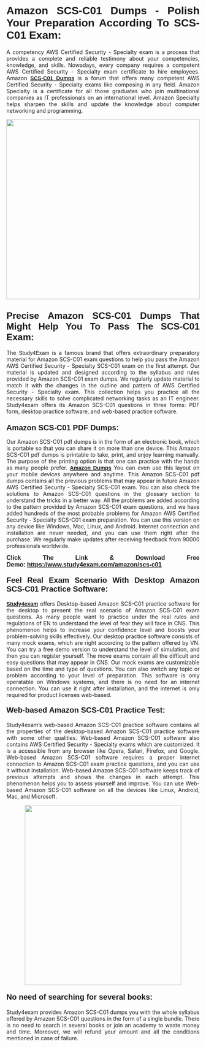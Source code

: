 <h1 style="text-align: justify;"><strong><span style="font-family:Lucida Sans Unicode,Lucida Grande,sans-serif;">Amazon SCS-C01 Dumps - Polish Your Preparation According To SCS-C01 Exam:</span></strong></h1>

<p style="text-align: justify;">A competency AWS Certified Security - Specialty exam is a process that provides a complete and reliable testimony about your competencies, knowledge, and skills. Nowadays, every company requires a competent AWS Certified Security - Specialty exam certificate to hire employees. Amazon <a href="https://www.study4exam.com/amazon/scs-c01-valid-dumps"><span style="font-family:Verdana,Geneva,sans-serif;"><strong>SCS-C01 Dumps</strong></span></a> is a forum that offers many competent AWS Certified Security - Specialty exams like composing in any field. Amazon Specialty is a certificate for all those graduates who join multinational companies as IT professionals on an international level. Amazon Specialty helps sharpen the skills and update the knowledge about computer networking and programming.</p>

<p style="text-align: justify;"><a href="https://www.study4exam.com/amazon/scs-c01"><img alt="" src="https://www.thequestionanswers.com/wp-content/uploads/2022/06/S4E-Cert-Exams-Questions-Banner.webp" style="width: 100%; height: 470px;" /></a></p>

<h2 style="text-align: justify;"><span style="font-family:Lucida Sans Unicode,Lucida Grande,sans-serif;"><strong><span style="font-size:24px;">Precise Amazon SCS-C01 Dumps That Might Help You To Pass The SCS-C01 Exam:</span></strong></span></h2>

<p style="text-align: justify;">The <span style="font-family:Lucida Sans Unicode,Lucida Grande,sans-serif;">Study4Exam</span> is a famous brand that offers extraordinary preparatory material for Amazon SCS-C01 exam questions to help you pass the Amazon AWS Certified Security - Specialty SCS-C01 exam on the first attempt. Our material is updated and designed according to the syllabus and rules provided by Amazon SCS-C01 exam dumps. We regularly update material to match it with the changes in the outline and pattern of AWS Certified Security - Specialty exam. This collection helps you practice all the necessary skills to solve complicated networking tasks as an IT engineer. Study4exam offers its Amazon SCS-C01 questions in three forms: PDF form, desktop practice software, and web-based practice software. </p>

<h3 style="text-align: justify;"><strong><span style="font-size:20px;"><span style="font-family:Lucida Sans Unicode,Lucida Grande,sans-serif;">Amazon SCS-C01 PDF Dumps:</span></span></strong></h3>

<p style="text-align: justify;">Our Amazon SCS-C01 pdf dumps is in the form of an electronic book, which is portable so that you can share it on more than one device. This Amazon SCS-C01 pdf dumps is printable to take, print, and enjoy learning manually. The purpose of the printing option is that one can practice with the hands as many people prefer. <a href="https://www.study4exam.com/amazon-exams"><span style="font-family:Lucida Sans Unicode,Lucida Grande,sans-serif;"><strong>Amazon Dumps</strong></span></a> You can even use this layout on your mobile devices anywhere and anytime. This Amazon SCS-C01 pdf dumps contains all the previous problems that may appear in future Amazon AWS Certified Security - Specialty SCS-C01 exam. You can also check the solutions to Amazon SCS-C01 questions in the glossary section to understand the tricks in a better way. All the problems are added according to the pattern provided by Amazon SCS-C01 exam questions, and we have added hundreds of the most probable problems for Amazon AWS Certified Security - Specialty SCS-C01 exam preparation. You can use this version on any device like Windows, Mac, Linux, and Android. Internet connection and installation are never needed, and you can use them right after the purchase. We regularly make updates after receiving feedback from 90000 professionals worldwide.</p>

<p style="text-align: justify;"><span style="font-family:Lucida Sans Unicode,Lucida Grande,sans-serif;"><strong><span style="font-size:16px;">Click The Link & Download Free Demo:</span></strong></span> <strong><span style="font-family:Lucida Sans Unicode,Lucida Grande,sans-serif;"><span style="font-size:16px;"><a href="https://www.study4exam.com/amazon/scs-c01">https://www.study4exam.com/amazon/scs-c01</a></span></span></strong></p>

<h4 style="text-align: justify;"><strong><span style="font-family:Lucida Sans Unicode,Lucida Grande,sans-serif;"><span style="font-size:20px;">Feel Real Exam Scenario With Desktop Amazon SCS-C01 Practice Software:</span></span></strong></h4>

<p style="text-align: justify;"><a href="https://www.study4exam.com/"><span style="font-family:Verdana,Geneva,sans-serif;"><strong>Study4exam</strong></span></a> offers Desktop-based Amazon SCS-C01 practice software for the desktop to present the real scenario of Amazon SCS-C01 exam questions. As many people want to practice under the real rules and regulations of EN to understand the level of fear they will face in CNS. This phenomenon helps to increase your confidence level and boosts your problem-solving skills effectively. Our desktop practice software consists of many mock exams, which are right according to the pattern offered by VN. You can try a free demo version to understand the level of simulation, and then you can register yourself. The move exams contain all the difficult and easy questions that may appear in CNS. Our mock exams are customizable based on the time and type of questions. You can also switch any topic or problem according to your level of preparation. This software is only operatable on Windows systems, and there is no need for an internet connection. You can use it right after installation, and the internet is only required for product licenses web-based. </p>

<h4 style="text-align: justify;"><span style="font-family:Lucida Sans Unicode,Lucida Grande,sans-serif;"><strong><span style="font-size:20px;">Web-based Amazon SCS-C01 Practice Test:</span></strong></span></h4>

<p style="text-align: justify;">Study4exam’s web-based Amazon SCS-C01 practice software contains all the properties of the desktop-based Amazon SCS-C01 practice software with some other qualities. Web-based Amazon SCS-C01 software also contains AWS Certified Security - Specialty exams which are customized. It is a accessible from any browser like Opera, Safari, Firefox, and Google. Web-based Amazon SCS-C01 software requires a proper internet connection to Amazon SCS-C01 exam practice questions, and you can use it without installation. Web-based Amazon SCS-C01 software keeps track of previous attempts and shows the changes in each attempt. This phenomenon helps you to assess yourself and improve. You can use Web-based Amazon SCS-C01 software on all the devices like Linux, Android, Mac, and Microsoft.</p>

<p style="text-align: center;"><a href="https://www.study4exam.com/amazon/scs-c01"><img alt="" src="https://www.thequestionanswers.com/wp-content/uploads/2022/06/S4E-Cert-Exams-Questions-Discount-Banner.webp" style="width: 90%; height: 470px;" /></a></p>

<h4 style="text-align: justify;"><span style="font-family:Lucida Sans Unicode,Lucida Grande,sans-serif;"><strong><span style="font-size:20px;">No need of searching for several books:</span></strong></span></h4>

<p style="text-align: justify;">Study4exam provides Amazon SCS-C01 dumps you with the whole syllabus offered by Amazon SCS-C01 questions in the form of a single bundle. There is no need to search in several books or join an academy to waste money and time. Moreover, we will refund your amount and all the conditions mentioned in case of failure.</p>

